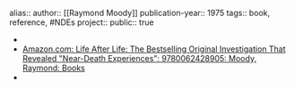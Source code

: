 alias::
author:: [[Raymond Moody]] 
publication-year:: 1975
tags:: book, reference, #NDEs 
project:: 
public:: true

-
- [Amazon.com: Life After Life: The Bestselling Original Investigation That Revealed "Near-Death Experiences": 9780062428905: Moody, Raymond: Books](https://www.amazon.com/Life-After-Bestselling-Investigation-Experiences/dp/006242890X/ref=pd_scr_vtp_h_d_t1_pd_scr_vtp_h_d_t1_d_sccl_1/136-5587623-0721135?pd_rd_w=Rkvqb&content-id=amzn1.sym.8a36e6b6-5d93-4151-aaf8-f3a41e6859e3&pf_rd_p=8a36e6b6-5d93-4151-aaf8-f3a41e6859e3&pf_rd_r=F60KPFB65FQ3N0AC3BYK&pd_rd_wg=G1oad&pd_rd_r=83cca9ec-7765-4dc6-9cec-b32d3a3dcb77&pd_rd_i=006242890X&psc=1)
-